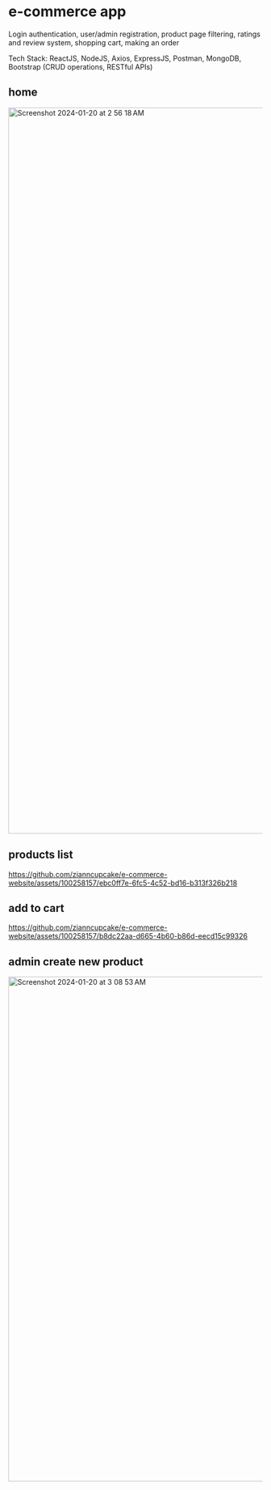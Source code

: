 # e-commerce app
Login authentication, user/admin registration, product page filtering, ratings and review system, shopping cart, making an order 

Tech Stack: ReactJS, NodeJS, Axios, ExpressJS, Postman, MongoDB, Bootstrap (CRUD operations, RESTful APIs)

## home
<img width="1437" alt="Screenshot 2024-01-20 at 2 56 18 AM" src="https://github.com/zianncupcake/e-commerce-website/assets/100258157/1baa0eda-9bb2-4fd0-8d1a-d873c0c40671">

## products list


https://github.com/zianncupcake/e-commerce-website/assets/100258157/ebc0ff7e-6fc5-4c52-bd16-b313f326b218

## add to cart


https://github.com/zianncupcake/e-commerce-website/assets/100258157/b8dc22aa-d665-4b60-b86d-eecd15c99326


## admin create new product
<img width="999" alt="Screenshot 2024-01-20 at 3 08 53 AM" src="https://github.com/zianncupcake/e-commerce-website/assets/100258157/a6d7222e-e29a-4150-b589-8635a662eba8">
